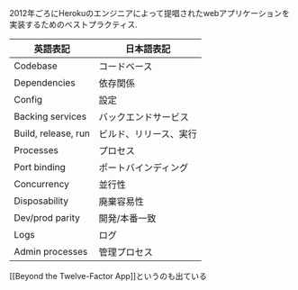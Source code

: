 2012年ごろにHerokuのエンジニアによって提唱されたwebアプリケーションを実装するためのベストプラクティス.

| 英語表記            | 日本語表記             |
| ------------------- | ---------------------- |
| Codebase            | コードベース           |
| Dependencies        | 依存関係               |
| Config              | 設定                   |
| Backing services    | バックエンドサービス   |
| Build, release, run | ビルド、リリース、実行 |
| Processes           | プロセス               |
| Port binding        | ポートバインディング   |
| Concurrency         | 並行性                 |
| Disposability       | 廃棄容易性             |
| Dev/prod parity     | 開発/本番一致          |
| Logs                | ログ                   |
| Admin processes     | 管理プロセス           |

[[Beyond the Twelve-Factor App]]というのも出ている